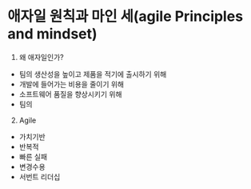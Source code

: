 # 애자일 원칙과 마인 세(agile Principles and mindset)
1. 왜 애자일인가?
- 팀의 생산성을 높이고 제품을 적기에 출시하기 위해
- 개발에 들어가는 비용을 줄이기 위해
- 소프트웨어 품질을 향상시키기 위해
- 팀의 

2. Agile
- 가치기반
- 반복적
- 빠른 실패
- 변경수용
- 서번트 리더십

